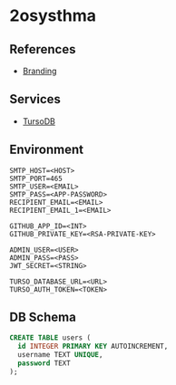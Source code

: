 # 2osysthma

## References

- [Branding](https://brand.scout.org/d/HHhYcPGXUAWQ/visual-identity-elements)

## Services

- [TursoDB](https://turso.tech/)

## Environment

```env
SMTP_HOST=<HOST>
SMTP_PORT=465
SMTP_USER=<EMAIL>
SMTP_PASS=<APP-PASSWORD>
RECIPIENT_EMAIL=<EMAIL>
RECIPIENT_EMAIL_1=<EMAIL>

GITHUB_APP_ID=<INT>
GITHUB_PRIVATE_KEY=<RSA-PRIVATE-KEY>

ADMIN_USER=<USER>
ADMIN_PASS=<PASS>
JWT_SECRET=<STRING>

TURSO_DATABASE_URL=<URL>
TURSO_AUTH_TOKEN=<TOKEN>
```

## DB Schema

```sql
CREATE TABLE users (
  id INTEGER PRIMARY KEY AUTOINCREMENT,
  username TEXT UNIQUE,
  password TEXT
);
```
